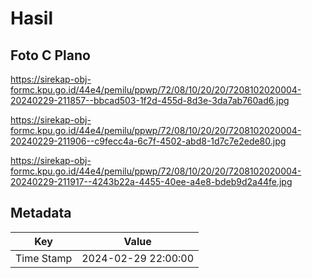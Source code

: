 # Hasil

## Foto C Plano

https://sirekap-obj-formc.kpu.go.id/44e4/pemilu/ppwp/72/08/10/20/20/7208102020004-20240229-211857--bbcad503-1f2d-455d-8d3e-3da7ab760ad6.jpg

https://sirekap-obj-formc.kpu.go.id/44e4/pemilu/ppwp/72/08/10/20/20/7208102020004-20240229-211906--c9fecc4a-6c7f-4502-abd8-1d7c7e2ede80.jpg

https://sirekap-obj-formc.kpu.go.id/44e4/pemilu/ppwp/72/08/10/20/20/7208102020004-20240229-211917--4243b22a-4455-40ee-a4e8-bdeb9d2a44fe.jpg


## Metadata

| Key        | Value               |
| ---------- | ------------------- |
| Time Stamp | 2024-02-29 22:00:00 |



